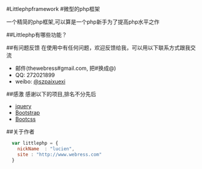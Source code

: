 #Littlephpframework
#微型的php框架

一个精简的php框架,可以算是一个php新手为了提高php水平之作

##Littlephp有哪些功能？



##有问题反馈
在使用中有任何问题，欢迎反馈给我，可以用以下联系方式跟我交流

* 邮件(thewebress#gmail.com, 把#换成@)
* QQ: 272021899
* weibo: [@szpaixuexi](http://weibo.com/2458829170)





##感激
感谢以下的项目,排名不分先后
* [jquery](http://jquery.com)
* [Bootstrap](http://getbootstrap.com)
* [Bootcss](http://www.bootcss.com)

##关于作者

```javascript
  var littlephp = {
    nickName  : "lucien",
    site : "http://www.webress.com"
  }
```
